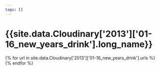 ```yaml
---
tags: []
---
```

<div itemscope itemtype="http://schema.org/Photograph">
  <h1>{{site.data.Cloudinary['2013']['01-16_new_years_drink'].long_name}}</h1>
  {% for url in site.data.Cloudinary['2013']['01-16_new_years_drink'].urls %}
    <a itemprop="image" class="swipebox" title="" href="{{ site.cloudinary.baseurl }}/{{ url }}">
      <img alt="" itemprop="thumbnailUrl" src="{{ site.cloudinary.baseurl }}/h_150/{{ url }}" />
      <meta itemprop="isFamilyFriendly" content="true" />
    </a>
  {% endfor %}
</div>
